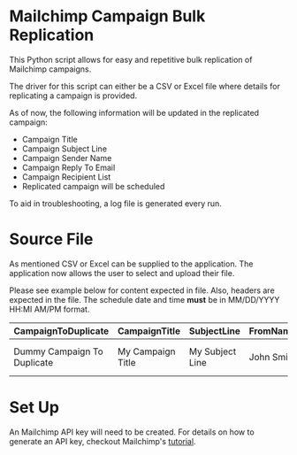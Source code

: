 # Mailchimp Campaign Bulk Replication
This Python script allows for easy and repetitive bulk replication of Mailchimp campaigns. 

The driver for this script can either be a CSV or Excel file where details for replicating a campaign is provided.

As of now, the following information will be updated in the replicated campaign:
* Campaign Title
* Campaign Subject Line
* Campaign Sender Name
* Campaign Reply To Email
* Campaign Recipient List
* Replicated campaign will be scheduled

To aid in troubleshooting, a log file is generated every run.

# Source File
As mentioned CSV or Excel can be supplied to the application. The application now allows the user to select and upload their file.

Please see example below for content expected in file. Also, headers are expected in the file. The schedule date and time **must** be in MM/DD/YYYY HH:MI AM/PM format.

|CampaignToDuplicate|CampaignTitle|SubjectLine|FromName|ReplyTo|ListName|ScheduleDateTime|
|-------------------|-------------|-----------|--------|-------|--------|----------------|
|Dummy Campaign To Duplicate|My Campaign Title|My Subject Line|John Smith|jsmit@example.com|Audience List Name|MM/DD/YYYY HH:MI AM/PM|

# Set Up
An Mailchimp API key will need to be created. For details on how to generate an API key, checkout Mailchimp's [tutorial](https://mailchimp.com/help/about-api-keys/).
